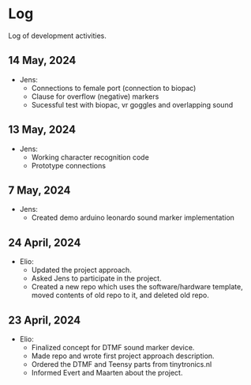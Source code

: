 # Log
Log of development activities.

## 14 May, 2024

- Jens:
  - Connections to female port (connection to biopac)
  - Clause for overflow (negative) markers
  - Sucessful test with biopac, vr goggles and overlapping sound

## 13 May, 2024

- Jens:
  - Working character recognition code
  - Prototype connections

## 7 May, 2024

- Jens:
  - Created demo arduino leonardo sound marker implementation

## 24 April, 2024
- Elio:
  - Updated the project approach.
  - Asked Jens to participate in the project.
  - Created a new repo which uses the software/hardware template, moved contents of old repo to it, and deleted old repo.

## 23 April, 2024
- Elio:
  - Finalized concept for DTMF sound marker device.
  - Made repo and wrote first project approach description.
  - Ordered the DTMF and Teensy parts from tinytronics.nl
  - Informed Evert and Maarten about the project.
 